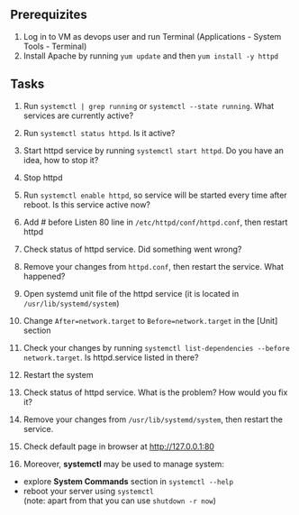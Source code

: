 ## Prerequizites
1. Log in to VM as devops user and run Terminal (Applications - System Tools - Terminal)
2. Install Apache by running `yum update` and then `yum install -y httpd`

## Tasks

1. Run `systemctl | grep running` or `systemctl --state running`. What services are currently active?

2. Run `systemctl status httpd`. Is it active?

3. Start httpd service by running `systemctl start httpd`. Do you have an idea, how to stop it?

4. Stop httpd

5. Run `systemctl enable httpd`, so service will be started every time after reboot. Is this service active now?

6. Add # before Listen 80 line in `/etc/httpd/conf/httpd.conf`, then restart httpd

7. Check status of httpd service. Did something went wrong?

8. Remove your changes from `httpd.conf`, then restart the service. What happened?

9. Open systemd unit file of the httpd service (it is located in `/usr/lib/systemd/system`)

10. Change `After=network.target` to  `Before=network.target` in the [Unit] section 

11. Check your changes by running `systemctl list-dependencies --before network.target`. Is httpd.service listed in there?

12. Restart the system

13. Check status of httpd service. What is the problem? How would you fix it?

14. Remove your changes from `/usr/lib/systemd/system`, then restart the service.

15. Check default page in browser at http://127.0.0.1:80

16. Moreover, **systemctl** may be used to manage system: 
  - explore **System Commands** section in `systemctl --help`
  - reboot your server using `systemctl`  
  (note: apart from that you can use `shutdown -r now`)
